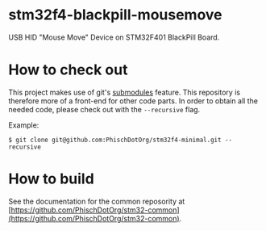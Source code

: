 # stm32f4-blackpill-mousemove
USB HID "Mouse Move" Device on STM32F401 BlackPill Board.

# How to check out
This project makes use of git's [submodules](https://git-scm.com/book/en/v2/Git-Tools-Submodules) feature. This repository is therefore more of a front-end for other code parts. In order to obtain all the needed code, please check out with the `--recursive` flag.

Example:

```
$ git clone git@github.com:PhischDotOrg/stm32f4-minimal.git --recursive
```

# How to build
See the documentation for the common reposority at [https://github.com/PhischDotOrg/stm32-common](https://github.com/PhischDotOrg/stm32-common).
